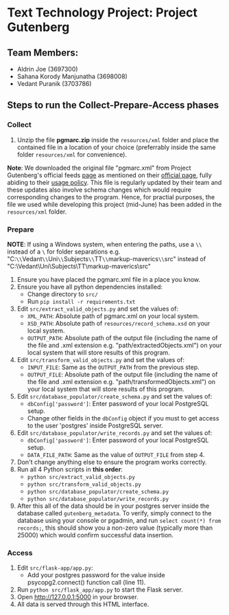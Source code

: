 # Text Technology Project: Project Gutenberg 

## Team Members:

- Aldrin Joe (3697300)
- Sahana Korody Manjunatha (3698008)
- Vedant Puranik (3703786)

## Steps to run the Collect-Prepare-Access phases

### Collect

1. Unzip the file **pgmarc.zip** inside the `resources/xml` folder and place the contained file in a location of your choice (preferrably inside the same folder `resources/xml` for convenience).

**Note**: We downloaded the original file "pgmarc.xml" from Project Gutenberg's official feeds [page](https://www.gutenberg.org/cache/epub/feeds/) as mentioned on their [official page](https://www.gutenberg.org/ebooks/offline_catalogs.html#:~:text=very%20user%2Dfriendly.-,The%20Project%20Gutenberg%20Catalog%20Metadata%20in%20Machine%2DReadable%20Format,-XML/RDF/CSV), fully abiding to their [usage policy](https://www.gutenberg.org/policy/robot_access.html). This file is regularly updated by their team and these updates also involve schema changes which would require corresponding changes to the program. Hence, for practial purposes, the file we used while developing this project (mid-June) has been added in the `resources/xml` folder. 

### Prepare

**NOTE**: If using a Windows system, when entering the paths, use a `\\` instead of a `\` for folder separations e.g. "C:`\\`Vedant`\\`Uni`\\`Subjects`\\`TT`\\`markup-maverics`\\`src" instead of "C:\Vedant\Uni\Subjects\TT\markup-maverics\src" 

1. Ensure you have placed the pgmarc.xml file in a place you know.
2. Ensure you have all python dependencies installed:
    - Change directory to `src/`
    - Run `pip install -r requirements.txt`
3. Edit `src/extract_valid_objects.py` and set the values of: 
    - `XML_PATH`: Absolute path of pgmarc.xml on your local system.
    - `XSD_PATH`: Absolute path of `resources/record_schema.xsd` on your local system.
    - `OUTPUT_PATH`: Absolute path of the output file (including the name of the file and .xml extension e.g. "path/extractedObjects.xml") on your local system that will store results of this program.
4. Edit `src/transform_valid_objects.py` and set the values of:
    - `INPUT_FILE`: Same as the `OUTPUT_PATH` from the previous step.
    - `OUTPUT_FILE`: Absolute path of the output file (including the name of the file and .xml extension e.g. "path/transformedObjects.xml") on your local system that will store results of this program.
5. Edit `src/database_populator/create_schema.py` and set the values of:
    - `dbConfig['password']`: Enter password of your local PostgreSQL setup.
    - Change other fields in the `dbConfig` object if you must to get access to the user 'postgres' inside PostgreSQL server.
6. Edit `src/database_populator/write_records.py` and set the values of:
    - `dbConfig['password']`: Enter password of your local PostgreSQL setup.
    - `DATA_FILE_PATH`: Same as the value of `OUTPUT_FILE` from step 4.
7. Don't change anything else to ensure the program works correctly.
8. Run all 4 Python scripts in **this order**:
    - `python src/extract_valid_objects.py`
    - `python src/transform_valid_objects.py`
    - `python src/database_populator/create_schema.py`
    - `python src/database_populator/write_records.py`
9. After this all of the data should be in your postgres server inside the database called `gutenberg_metadata`. To verify, simply connect to the database using your console or pgadmin, and run `select count(*) from records;`, this should show you a non-zero value (typically more than 25000) which would confirm successful data insertion.

### Access

1. Edit `src/flask-app/app.py`:
    - Add your postgres password for the value inside psycopg2.connect() function call (line 11).
2. Run `python src/flask_app/app.py` to start the Flask server.
3. Open http://127.0.0.1:5000 in your browser.
4. All data is served through this HTML interface.